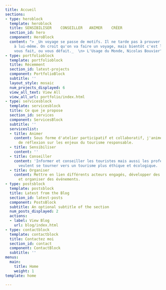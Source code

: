 ```yaml
---
title: Accueil
sections:
- type: heroblock
  template: heroblock
  title: SENSIBILISER    CONSEILLER   ANIMER    CRÉER
  section_id: hero
  component: HeroBlock
  content: "> _Un voyage se passe de motifs. Il ne tarde pas à prouver qu'il se suffit
    à lui-même. On croit qu'on va faire un voyage, mais bientôt c'est le voyage qui
    vous fait, ou vous défait._  \n> L'Usage du Monde, Nicolas Bouvier"
- type: portfolioblock
  template: portfolioblock
  title: Récemment
  section_id: latest-projects
  component: PortfolioBlock
  subtitle: ''
  layout_style: mosaic
  num_projects_displayed: 6
  view_all_text: View All
  view_all_url: portfolio/index.html
- type: servicesblock
  template: servicesblock
  title: Ce que je propose
  section_id: services
  component: ServicesBlock
  subtitle: ''
  serviceslist:
  - title: Animer
    content: Sous forme d'atelier participatif et collaboratif, j'anime des temps
      de réflexion sur les enjeux du tourisme responsable.
  - title: Sensibiliser
    content: ''
  - title: Conseiller
    content: 'Informer et conseiller les touristes mais aussi les professionnels qui
      veulent se tourner vers un tourisme plus éthique et écologique. '
  - title: Organiser
    content: Mettre en lien différents acteurs engagés, développer des partenariats
      et organiser des événements.
- type: postsblock
  template: postsblock
  title: Latest from the Blog
  section_id: latest-posts
  component: PostsBlock
  subtitle: An optional subtitle of the section
  num_posts_displayed: 2
  actions:
  - label: View Blog
    url: blog/index.html
- type: contactblock
  template: contactblock
  title: Contactez moi
  section_id: contact
  component: ContactBlock
  subtitle: ''
menus:
  main:
    title: Home
    weight: 1
template: home

---
```

